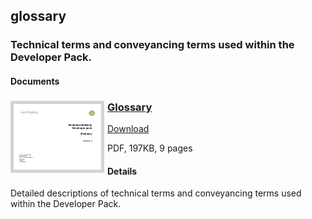 ## glossary

### Technical terms and conveyancing terms used within the Developer Pack.

#### Documents
<h3><a href="../../pdfs/definitions/business-gateway-glossary.pdf">
<img style="float: left; margin: 0px 5px 0px 0px;  border:5px solid LightGrey;" src="../../images/thumbnail/business-gateway-glossary.pdf.png"></a>
<a href="../../pdfs/definitions/business-gateway-glossary.pdf">Glossary</a></h3>
<a download="business-gateway-glossary.pdf" href="../../pdfs/definitions/business-gateway-glossary.pdf">Download</a>

PDF, 197KB, 9 pages

#### Details
Detailed descriptions of technical terms and conveyancing terms used within the Developer Pack.